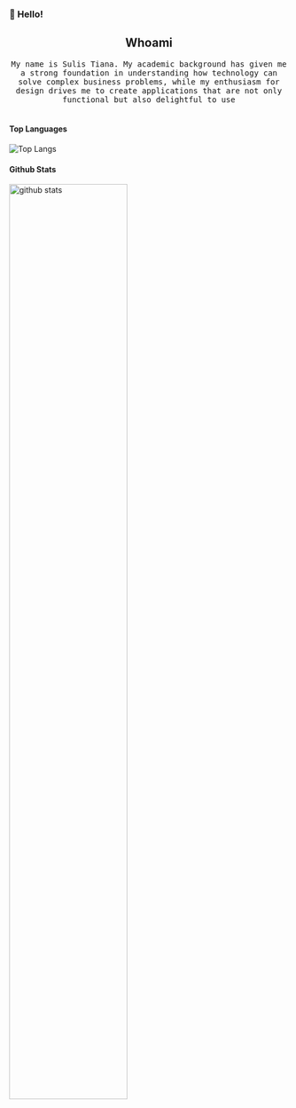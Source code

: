 ### 👋 Hello! 
<h2 align="center"> Whoami </h2>
<p align="center">
  <samp>My name is Sulis Tiana. My academic background has given me a strong foundation in understanding how technology can solve complex business problems, while my enthusiasm for design drives me to create applications that are not only functional but also delightful to use</samp>
  <br> <br>


#### Top Languages
 ![Top Langs](https://github-readme-stats.vercel.app/api/top-langs/?username=sulistianaa&layout=compact)



#### Github Stats

<img src="https://github-readme-stats.vercel.app/api?username=sulistianaa&show_icons=true&theme=radical&include_all_commits=true&count_private=true" alt="github stats" width="65%" />